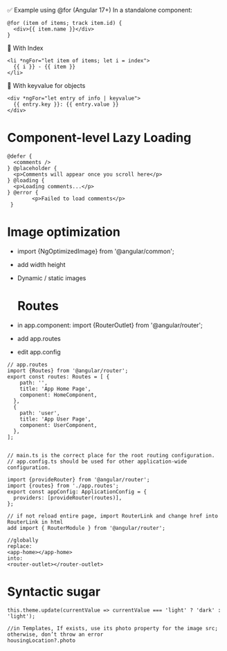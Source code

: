 ✅ Example using @for (Angular 17+)
In a standalone component:
```
@for (item of items; track item.id) {
  <div>{{ item.name }}</div>
}
```

🔄 With Index
```
<li *ngFor="let item of items; let i = index">
  {{ i }} - {{ item }}
</li>
```
🔄 With keyvalue for objects
```
<div *ngFor="let entry of info | keyvalue">
  {{ entry.key }}: {{ entry.value }}
</div>
```

# Component-level Lazy Loading
```
@defer {
  <comments />
} @placeholder {
  <p>Comments will appear once you scroll here</p>
} @loading {
  <p>Loading comments...</p>
} @error {
        <p>Failed to load comments</p>
 }

```

# Image optimization 
- import {NgOptimizedImage} from '@angular/common';
- add width height
- Dynamic / static images

  # Routes
- in app.component: import {RouterOutlet} from '@angular/router';
- add app.routes
- edit app.config

```
// app.routes
import {Routes} from '@angular/router';
export const routes: Routes = [ {
    path: '',
    title: 'App Home Page',
    component: HomeComponent,
  },
  {
    path: 'user',
    title: 'App User Page',
    component: UserComponent,
  },
];


// main.ts is the correct place for the root routing configuration.
// app.config.ts should be used for other application-wide configuration.

import {provideRouter} from '@angular/router';
import {routes} from './app.routes';
export const appConfig: ApplicationConfig = {
  providers: [provideRouter(routes)],
};

// if not reload entire page, import RouterLink and change href into RouterLink in html
add import { RouterModule } from '@angular/router';

//globally
replace:
<app-home></app-home>
into:
<router-outlet></router-outlet>
```

# Syntactic sugar 
```
this.theme.update(currentValue => currentValue === 'light' ? 'dark' : 'light');

//in Templates, If exists, use its photo property for the image src; otherwise, don’t throw an error
housingLocation?.photo

```

